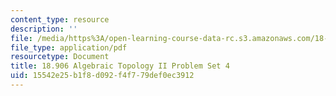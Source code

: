 ```yaml
---
content_type: resource
description: ''
file: /media/https%3A/open-learning-course-data-rc.s3.amazonaws.com/18-906-algebraic-topology-ii-spring-2020/15542e25b1f8d092f4f779def0ec3912_MIT18_906S20_pset4.pdf
file_type: application/pdf
resourcetype: Document
title: 18.906 Algebraic Topology II Problem Set 4
uid: 15542e25-b1f8-d092-f4f7-79def0ec3912
---
```

